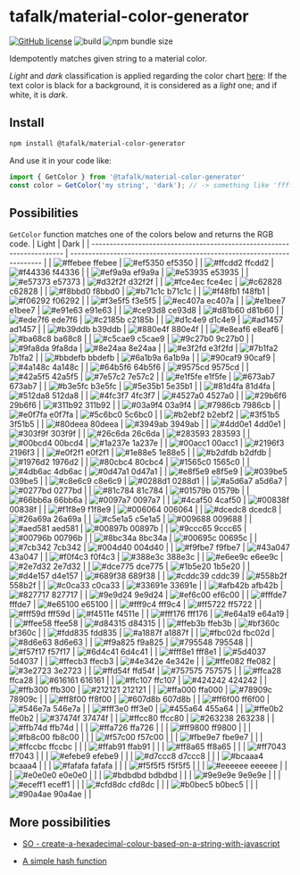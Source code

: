 # tafalk/material-color-generator

[![GitHub license](https://img.shields.io/github/license/tafalk/material-color-generator)](https://github.com/tafalk/material-color-generator/blob/master/LICENSE)
![build](https://github.com/tafalk/material-color-generator/workflows/Publish/badge.svg)
![npm bundle size](https://img.shields.io/bundlephobia/min/@tafalk/material-color-generator)

Idempotently matches given string to a material color.

*Light* and *dark* classification is applied regarding the color chart [here](https://material-ui.com/customization/color/): If the text color is black for a background, it is considered as a *light* one; and if white, it is *dark*.

## Install

```sh
npm install @tafalk/material-color-generator
```

And use it in your code like:

```js
import { GetColor } from '@tafalk/material-color-generator'
const color = GetColor('my string', 'dark'); // -> something like 'ffffff'
```

## Possibilities

`GetColor` function matches one of the colors below and returns the RGB code.
| Light                                                                  | Dark                                                                   |
| ---------------------------------------------------------------------- | ---------------------------------------------------------------------- |
| ![#ffebee](https://via.placeholder.com/15/ffebee/000000/?text=+) ffebee | ![#ef5350](https://via.placeholder.com/15/ef5350/000000/?text=+) ef5350 |
| ![#ffcdd2](https://via.placeholder.com/15/ffcdd2/000000/?text=+) ffcdd2 | ![#f44336](https://via.placeholder.com/15/f44336/000000/?text=+) f44336 |
| ![#ef9a9a](https://via.placeholder.com/15/ef9a9a/000000/?text=+) ef9a9a | ![#e53935](https://via.placeholder.com/15/e53935/000000/?text=+) e53935 |
| ![#e57373](https://via.placeholder.com/15/e57373/000000/?text=+) e57373 | ![#d32f2f](https://via.placeholder.com/15/d32f2f/000000/?text=+) d32f2f |
| ![#fce4ec](https://via.placeholder.com/15/fce4ec/000000/?text=+) fce4ec | ![#c62828](https://via.placeholder.com/15/c62828/000000/?text=+) c62828 |
| ![#f8bbd0](https://via.placeholder.com/15/f8bbd0/000000/?text=+) f8bbd0 | ![#b71c1c](https://via.placeholder.com/15/b71c1c/000000/?text=+) b71c1c |
| ![#f48fb1](https://via.placeholder.com/15/f48fb1/000000/?text=+) f48fb1 | ![#f06292](https://via.placeholder.com/15/f06292/000000/?text=+) f06292 |
| ![#f3e5f5](https://via.placeholder.com/15/f3e5f5/000000/?text=+) f3e5f5 | ![#ec407a](https://via.placeholder.com/15/ec407a/000000/?text=+) ec407a |
| ![#e1bee7](https://via.placeholder.com/15/e1bee7/000000/?text=+) e1bee7 | ![#e91e63](https://via.placeholder.com/15/e91e63/000000/?text=+) e91e63 |
| ![#ce93d8](https://via.placeholder.com/15/ce93d8/000000/?text=+) ce93d8 | ![#d81b60](https://via.placeholder.com/15/d81b60/000000/?text=+) d81b60 |
| ![#ede7f6](https://via.placeholder.com/15/ede7f6/000000/?text=+) ede7f6 | ![#c2185b](https://via.placeholder.com/15/c2185b/000000/?text=+) c2185b |
| ![#d1c4e9](https://via.placeholder.com/15/d1c4e9/000000/?text=+) d1c4e9 | ![#ad1457](https://via.placeholder.com/15/ad1457/000000/?text=+) ad1457 |
| ![#b39ddb](https://via.placeholder.com/15/b39ddb/000000/?text=+) b39ddb | ![#880e4f](https://via.placeholder.com/15/880e4f/000000/?text=+) 880e4f |
| ![#e8eaf6](https://via.placeholder.com/15/e8eaf6/000000/?text=+) e8eaf6 | ![#ba68c8](https://via.placeholder.com/15/ba68c8/000000/?text=+) ba68c8 |
| ![#c5cae9](https://via.placeholder.com/15/c5cae9/000000/?text=+) c5cae9 | ![#9c27b0](https://via.placeholder.com/15/9c27b0/000000/?text=+) 9c27b0 |
| ![#9fa8da](https://via.placeholder.com/15/9fa8da/000000/?text=+) 9fa8da | ![#8e24aa](https://via.placeholder.com/15/8e24aa/000000/?text=+) 8e24aa |
| ![#e3f2fd](https://via.placeholder.com/15/e3f2fd/000000/?text=+) e3f2fd | ![#7b1fa2](https://via.placeholder.com/15/7b1fa2/000000/?text=+) 7b1fa2 |
| ![#bbdefb](https://via.placeholder.com/15/bbdefb/000000/?text=+) bbdefb | ![#6a1b9a](https://via.placeholder.com/15/6a1b9a/000000/?text=+) 6a1b9a |
| ![#90caf9](https://via.placeholder.com/15/90caf9/000000/?text=+) 90caf9 | ![#4a148c](https://via.placeholder.com/15/4a148c/000000/?text=+) 4a148c |
| ![#64b5f6](https://via.placeholder.com/15/64b5f6/000000/?text=+) 64b5f6 | ![#9575cd](https://via.placeholder.com/15/9575cd/000000/?text=+) 9575cd |
| ![#42a5f5](https://via.placeholder.com/15/42a5f5/000000/?text=+) 42a5f5 | ![#7e57c2](https://via.placeholder.com/15/7e57c2/000000/?text=+) 7e57c2 |
| ![#e1f5fe](https://via.placeholder.com/15/e1f5fe/000000/?text=+) e1f5fe | ![#673ab7](https://via.placeholder.com/15/673ab7/000000/?text=+) 673ab7 |
| ![#b3e5fc](https://via.placeholder.com/15/b3e5fc/000000/?text=+) b3e5fc | ![#5e35b1](https://via.placeholder.com/15/5e35b1/000000/?text=+) 5e35b1 |
| ![#81d4fa](https://via.placeholder.com/15/81d4fa/000000/?text=+) 81d4fa | ![#512da8](https://via.placeholder.com/15/512da8/000000/?text=+) 512da8 |
| ![#4fc3f7](https://via.placeholder.com/15/4fc3f7/000000/?text=+) 4fc3f7 | ![#4527a0](https://via.placeholder.com/15/4527a0/000000/?text=+) 4527a0 |
| ![#29b6f6](https://via.placeholder.com/15/29b6f6/000000/?text=+) 29b6f6 | ![#311b92](https://via.placeholder.com/15/311b92/000000/?text=+) 311b92 |
| ![#03a9f4](https://via.placeholder.com/15/03a9f4/000000/?text=+) 03a9f4 | ![#7986cb](https://via.placeholder.com/15/7986cb/000000/?text=+) 7986cb |
| ![#e0f7fa](https://via.placeholder.com/15/e0f7fa/000000/?text=+) e0f7fa | ![#5c6bc0](https://via.placeholder.com/15/5c6bc0/000000/?text=+) 5c6bc0 |
| ![#b2ebf2](https://via.placeholder.com/15/b2ebf2/000000/?text=+) b2ebf2 | ![#3f51b5](https://via.placeholder.com/15/3f51b5/000000/?text=+) 3f51b5 |
| ![#80deea](https://via.placeholder.com/15/80deea/000000/?text=+) 80deea | ![#3949ab](https://via.placeholder.com/15/3949ab/000000/?text=+) 3949ab |
| ![#4dd0e1](https://via.placeholder.com/15/4dd0e1/000000/?text=+) 4dd0e1 | ![#303f9f](https://via.placeholder.com/15/303f9f/000000/?text=+) 303f9f |
| ![#26c6da](https://via.placeholder.com/15/26c6da/000000/?text=+) 26c6da | ![#283593](https://via.placeholder.com/15/283593/000000/?text=+) 283593 |
| ![#00bcd4](https://via.placeholder.com/15/00bcd4/000000/?text=+) 00bcd4 | ![#1a237e](https://via.placeholder.com/15/1a237e/000000/?text=+) 1a237e |
| ![#00acc1](https://via.placeholder.com/15/00acc1/000000/?text=+) 00acc1 | ![#2196f3](https://via.placeholder.com/15/2196f3/000000/?text=+) 2196f3 |
| ![#e0f2f1](https://via.placeholder.com/15/e0f2f1/000000/?text=+) e0f2f1 | ![#1e88e5](https://via.placeholder.com/15/1e88e5/000000/?text=+) 1e88e5 |
| ![#b2dfdb](https://via.placeholder.com/15/b2dfdb/000000/?text=+) b2dfdb | ![#1976d2](https://via.placeholder.com/15/1976d2/000000/?text=+) 1976d2 |
| ![#80cbc4](https://via.placeholder.com/15/80cbc4/000000/?text=+) 80cbc4 | ![#1565c0](https://via.placeholder.com/15/1565c0/000000/?text=+) 1565c0 |
| ![#4db6ac](https://via.placeholder.com/15/4db6ac/000000/?text=+) 4db6ac | ![#0d47a1](https://via.placeholder.com/15/0d47a1/000000/?text=+) 0d47a1 |
| ![#e8f5e9](https://via.placeholder.com/15/e8f5e9/000000/?text=+) e8f5e9 | ![#039be5](https://via.placeholder.com/15/039be5/000000/?text=+) 039be5 |
| ![#c8e6c9](https://via.placeholder.com/15/c8e6c9/000000/?text=+) c8e6c9 | ![#0288d1](https://via.placeholder.com/15/0288d1/000000/?text=+) 0288d1 |
| ![#a5d6a7](https://via.placeholder.com/15/a5d6a7/000000/?text=+) a5d6a7 | ![#0277bd](https://via.placeholder.com/15/0277bd/000000/?text=+) 0277bd |
| ![#81c784](https://via.placeholder.com/15/81c784/000000/?text=+) 81c784 | ![#01579b](https://via.placeholder.com/15/01579b/000000/?text=+) 01579b |
| ![#66bb6a](https://via.placeholder.com/15/66bb6a/000000/?text=+) 66bb6a | ![#0097a7](https://via.placeholder.com/15/0097a7/000000/?text=+) 0097a7 |
| ![#4caf50](https://via.placeholder.com/15/4caf50/000000/?text=+) 4caf50 | ![#00838f](https://via.placeholder.com/15/00838f/000000/?text=+) 00838f |
| ![#f1f8e9](https://via.placeholder.com/15/f1f8e9/000000/?text=+) f1f8e9 | ![#006064](https://via.placeholder.com/15/006064/000000/?text=+) 006064 |
| ![#dcedc8](https://via.placeholder.com/15/dcedc8/000000/?text=+) dcedc8 | ![#26a69a](https://via.placeholder.com/15/26a69a/000000/?text=+) 26a69a |
| ![#c5e1a5](https://via.placeholder.com/15/c5e1a5/000000/?text=+) c5e1a5 | ![#009688](https://via.placeholder.com/15/009688/000000/?text=+) 009688 |
| ![#aed581](https://via.placeholder.com/15/aed581/000000/?text=+) aed581 | ![#00897b](https://via.placeholder.com/15/00897b/000000/?text=+) 00897b |
| ![#9ccc65](https://via.placeholder.com/15/9ccc65/000000/?text=+) 9ccc65 | ![#00796b](https://via.placeholder.com/15/00796b/000000/?text=+) 00796b |
| ![#8bc34a](https://via.placeholder.com/15/8bc34a/000000/?text=+) 8bc34a | ![#00695c](https://via.placeholder.com/15/00695c/000000/?text=+) 00695c |
| ![#7cb342](https://via.placeholder.com/15/7cb342/000000/?text=+) 7cb342 | ![#004d40](https://via.placeholder.com/15/004d40/000000/?text=+) 004d40 |
| ![#f9fbe7](https://via.placeholder.com/15/f9fbe7/000000/?text=+) f9fbe7 | ![#43a047](https://via.placeholder.com/15/43a047/000000/?text=+) 43a047 |
| ![#f0f4c3](https://via.placeholder.com/15/f0f4c3/000000/?text=+) f0f4c3 | ![#388e3c](https://via.placeholder.com/15/388e3c/000000/?text=+) 388e3c |
| ![#e6ee9c](https://via.placeholder.com/15/e6ee9c/000000/?text=+) e6ee9c | ![#2e7d32](https://via.placeholder.com/15/2e7d32/000000/?text=+) 2e7d32 |
| ![#dce775](https://via.placeholder.com/15/dce775/000000/?text=+) dce775 | ![#1b5e20](https://via.placeholder.com/15/1b5e20/000000/?text=+) 1b5e20 |
| ![#d4e157](https://via.placeholder.com/15/d4e157/000000/?text=+) d4e157 | ![#689f38](https://via.placeholder.com/15/689f38/000000/?text=+) 689f38 |
| ![#cddc39](https://via.placeholder.com/15/cddc39/000000/?text=+) cddc39 | ![#558b2f](https://via.placeholder.com/15/558b2f/000000/?text=+) 558b2f |
| ![#c0ca33](https://via.placeholder.com/15/c0ca33/000000/?text=+) c0ca33 | ![#33691e](https://via.placeholder.com/15/33691e/000000/?text=+) 33691e |
| ![#afb42b](https://via.placeholder.com/15/afb42b/000000/?text=+) afb42b | ![#827717](https://via.placeholder.com/15/827717/000000/?text=+) 827717 |
| ![#9e9d24](https://via.placeholder.com/15/9e9d24/000000/?text=+) 9e9d24 | ![#ef6c00](https://via.placeholder.com/15/ef6c00/000000/?text=+) ef6c00 |
| ![#fffde7](https://via.placeholder.com/15/fffde7/000000/?text=+) fffde7 | ![#e65100](https://via.placeholder.com/15/e65100/000000/?text=+) e65100 |
| ![#fff9c4](https://via.placeholder.com/15/fff9c4/000000/?text=+) fff9c4 | ![#ff5722](https://via.placeholder.com/15/ff5722/000000/?text=+) ff5722 |
| ![#fff59d](https://via.placeholder.com/15/fff59d/000000/?text=+) fff59d | ![#f4511e](https://via.placeholder.com/15/f4511e/000000/?text=+) f4511e |
| ![#fff176](https://via.placeholder.com/15/fff176/000000/?text=+) fff176 | ![#e64a19](https://via.placeholder.com/15/e64a19/000000/?text=+) e64a19 |
| ![#ffee58](https://via.placeholder.com/15/ffee58/000000/?text=+) ffee58 | ![#d84315](https://via.placeholder.com/15/d84315/000000/?text=+) d84315 |
| ![#ffeb3b](https://via.placeholder.com/15/ffeb3b/000000/?text=+) ffeb3b | ![#bf360c](https://via.placeholder.com/15/bf360c/000000/?text=+) bf360c |
| ![#fdd835](https://via.placeholder.com/15/fdd835/000000/?text=+) fdd835 | ![#a1887f](https://via.placeholder.com/15/a1887f/000000/?text=+) a1887f |
| ![#fbc02d](https://via.placeholder.com/15/fbc02d/000000/?text=+) fbc02d | ![#8d6e63](https://via.placeholder.com/15/8d6e63/000000/?text=+) 8d6e63 |
| ![#f9a825](https://via.placeholder.com/15/f9a825/000000/?text=+) f9a825 | ![#795548](https://via.placeholder.com/15/795548/000000/?text=+) 795548 |
| ![#f57f17](https://via.placeholder.com/15/f57f17/000000/?text=+) f57f17 | ![#6d4c41](https://via.placeholder.com/15/6d4c41/000000/?text=+) 6d4c41 |
| ![#fff8e1](https://via.placeholder.com/15/fff8e1/000000/?text=+) fff8e1 | ![#5d4037](https://via.placeholder.com/15/5d4037/000000/?text=+) 5d4037 |
| ![#ffecb3](https://via.placeholder.com/15/ffecb3/000000/?text=+) ffecb3 | ![#4e342e](https://via.placeholder.com/15/4e342e/000000/?text=+) 4e342e |
| ![#ffe082](https://via.placeholder.com/15/ffe082/000000/?text=+) ffe082 | ![#3e2723](https://via.placeholder.com/15/3e2723/000000/?text=+) 3e2723 |
| ![#ffd54f](https://via.placeholder.com/15/ffd54f/000000/?text=+) ffd54f | ![#757575](https://via.placeholder.com/15/757575/000000/?text=+) 757575 |
| ![#ffca28](https://via.placeholder.com/15/ffca28/000000/?text=+) ffca28 | ![#616161](https://via.placeholder.com/15/616161/000000/?text=+) 616161 |
| ![#ffc107](https://via.placeholder.com/15/ffc107/000000/?text=+) ffc107 | ![#424242](https://via.placeholder.com/15/424242/000000/?text=+) 424242 |
| ![#ffb300](https://via.placeholder.com/15/ffb300/000000/?text=+) ffb300 | ![#212121](https://via.placeholder.com/15/212121/000000/?text=+) 212121 |
| ![#ffa000](https://via.placeholder.com/15/ffa000/000000/?text=+) ffa000 | ![#78909c](https://via.placeholder.com/15/78909c/000000/?text=+) 78909c |
| ![#ff8f00](https://via.placeholder.com/15/ff8f00/000000/?text=+) ff8f00 | ![#607d8b](https://via.placeholder.com/15/607d8b/000000/?text=+) 607d8b |
| ![#ff6f00](https://via.placeholder.com/15/ff6f00/000000/?text=+) ff6f00 | ![#546e7a](https://via.placeholder.com/15/546e7a/000000/?text=+) 546e7a |
| ![#fff3e0](https://via.placeholder.com/15/fff3e0/000000/?text=+) fff3e0 | ![#455a64](https://via.placeholder.com/15/455a64/000000/?text=+) 455a64 |
| ![#ffe0b2](https://via.placeholder.com/15/ffe0b2/000000/?text=+) ffe0b2 | ![#37474f](https://via.placeholder.com/15/37474f/000000/?text=+) 37474f |
| ![#ffcc80](https://via.placeholder.com/15/ffcc80/000000/?text=+) ffcc80 | ![#263238](https://via.placeholder.com/15/263238/000000/?text=+) 263238 |
| ![#ffb74d](https://via.placeholder.com/15/ffb74d/000000/?text=+) ffb74d |                                                                        |
| ![#ffa726](https://via.placeholder.com/15/ffa726/000000/?text=+) ffa726 |                                                                        |
| ![#ff9800](https://via.placeholder.com/15/ff9800/000000/?text=+) ff9800 |                                                                        |
| ![#fb8c00](https://via.placeholder.com/15/fb8c00/000000/?text=+) fb8c00 |                                                                        |
| ![#f57c00](https://via.placeholder.com/15/f57c00/000000/?text=+) f57c00 |                                                                        |
| ![#fbe9e7](https://via.placeholder.com/15/fbe9e7/000000/?text=+) fbe9e7 |                                                                        |
| ![#ffccbc](https://via.placeholder.com/15/ffccbc/000000/?text=+) ffccbc |                                                                        |
| ![#ffab91](https://via.placeholder.com/15/ffab91/000000/?text=+) ffab91 |                                                                        |
| ![#ff8a65](https://via.placeholder.com/15/ff8a65/000000/?text=+) ff8a65 |                                                                        |
| ![#ff7043](https://via.placeholder.com/15/ff7043/000000/?text=+) ff7043 |                                                                        |
| ![#efebe9](https://via.placeholder.com/15/efebe9/000000/?text=+) efebe9 |                                                                        |
| ![#d7ccc8](https://via.placeholder.com/15/d7ccc8/000000/?text=+) d7ccc8 |                                                                        |
| ![#bcaaa4](https://via.placeholder.com/15/bcaaa4/000000/?text=+) bcaaa4 |                                                                        |
| ![#fafafa](https://via.placeholder.com/15/fafafa/000000/?text=+) fafafa |                                                                        |
| ![#f5f5f5](https://via.placeholder.com/15/f5f5f5/000000/?text=+) f5f5f5 |                                                                        |
| ![#eeeeee](https://via.placeholder.com/15/eeeeee/000000/?text=+) eeeeee |                                                                        |
| ![#e0e0e0](https://via.placeholder.com/15/e0e0e0/000000/?text=+) e0e0e0 |                                                                        |
| ![#bdbdbd](https://via.placeholder.com/15/bdbdbd/000000/?text=+) bdbdbd |                                                                        |
| ![#9e9e9e](https://via.placeholder.com/15/9e9e9e/000000/?text=+) 9e9e9e |                                                                        |
| ![#eceff1](https://via.placeholder.com/15/eceff1/000000/?text=+) eceff1 |                                                                        |
| ![#cfd8dc](https://via.placeholder.com/15/cfd8dc/000000/?text=+) cfd8dc |                                                                        |
| ![#b0bec5](https://via.placeholder.com/15/b0bec5/000000/?text=+) b0bec5 |                                                                        |
| ![#90a4ae](https://via.placeholder.com/15/90a4ae/000000/?text=+) 90a4ae |                                                                        |

## More possibilities

- [SO - create-a-hexadecimal-colour-based-on-a-string-with-javascript](https://stackoverflow.com/questions/3426404/create-a-hexadecimal-colour-based-on-a-string-with-javascript)

- [A simple hash function](https://gist.github.com/iperelivskiy/4110988)
